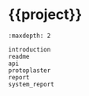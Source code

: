 # {{project}}

```{toctree}
:maxdepth: 2

introduction
readme
api
protoplaster
report
system_report
```
